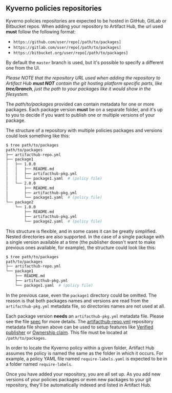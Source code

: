 ## Kyverno policies repositories

Kyverno policies repositories are expected to be hosted in GitHub, GitLab or Bitbucket repos. When adding your repository to Artifact Hub, the url used **must** follow the following format:

- `https://github.com/user/repo[/path/to/packages]`
- `https://gitlab.com/user/repo[/path/to/packages]`
- `https://bitbucket.org/user/repo[/path/to/packages]`

By default the `master` branch is used, but it's possible to specify a different one from the UI.

*Please NOTE that the repository URL used when adding the repository to Artifact Hub **must NOT** contain the git hosting platform specific parts, like **tree/branch**, just the path to your packages like it would show in the filesystem.*

The *path/to/packages* provided can contain metadata for one or more packages. Each package version **must** be on a separate folder, and it's up to you to decide if you want to publish one or multiple versions of your package.

The structure of a repository with multiple policies packages and versions could look something like this:

```sh
$ tree path/to/packages
path/to/packages
├── artifacthub-repo.yml
├── package1
│   ├── 1.0.0
│   │   ├── README.md
│   │   ├── artifacthub-pkg.yml
│   │   └── package1.yaml  # (policy file)
│   └── 2.0.0
│       ├── README.md
│       ├── artifacthub-pkg.yml
│       └── package1.yaml  # (policy file)
└── package2
    └── 1.0.0
        ├── README.md
        ├── artifacthub-pkg.yml
        └── package2.yaml  # (policy file)
```

This structure is flexible, and in some cases it can be greatly simplified. Nested directories are also supported. In the case of a single package with a single version available at a time (the publisher doesn't want to make previous ones available, for example), the structure could look like this:

```sh
$ tree path/to/packages
path/to/packages
├── artifacthub-repo.yml
└── package1
    ├── README.md
    ├── artifacthub-pkg.yml
    └── package1.yaml  # (policy file)
```

In the previous case, even the `package1` directory could be omitted. The reason is that both packages names and versions are read from the `artifacthub-pkg.yml` metadata file, so directories names are not used at all.

Each package version **needs** an `artifacthub-pkg.yml` metadata file. Please see the file [spec](https://github.com/khulnasoft/artifacthub/blob/master/docs/metadata/artifacthub-pkg.yml) for more details. The [artifacthub-repo.yml](https://github.com/khulnasoft/artifacthub/blob/master/docs/metadata/artifacthub-repo.yml) repository metadata file shown above can be used to setup features like [Verified publisher](https://github.com/khulnasoft/artifacthub/blob/master/docs/repositories.md#verified-publisher) or [Ownership claim](https://github.com/khulnasoft/artifacthub/blob/master/docs/repositories.md#ownership-claim). This file must be located at `/path/to/packages`.

In order to locate the Kyverno policy within a given folder, Artifact Hub assumes the policy is named the same as the folder in which it occurs. For example, a policy YAML file named `require-labels.yaml` is expected to be in a folder named `require-labels`.

Once you have added your repository, you are all set up. As you add new versions of your policies packages or even new packages to your git repository, they'll be automatically indexed and listed in Artifact Hub.
